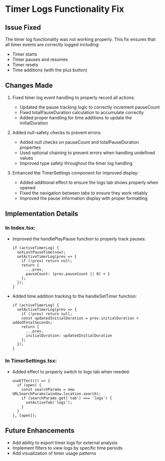# Timer Logs Functionality Fix

## Issue Fixed

The timer log functionality was not working properly. This fix ensures that all timer events are correctly logged including:
- Timer starts
- Timer pauses and resumes
- Timer resets
- Time additions (with the plus button)

## Changes Made

1. Fixed timer log event handling to properly record all actions:
   - Updated the pause tracking logic to correctly increment pauseCount
   - Fixed totalPauseDuration calculation to accumulate correctly
   - Added proper handling for time additions to update the initialDuration

2. Added null-safety checks to prevent errors:
   - Added null checks on pauseCount and totalPauseDuration properties
   - Used optional chaining to prevent errors when handling undefined values
   - Improved type safety throughout the timer log handling

3. Enhanced the TimerSettings component for improved display:
   - Added additional effect to ensure the logs tab shows properly when opened
   - Fixed the navigation between tabs to ensure they work reliably
   - Improved the pause information display with proper formatting

## Implementation Details

### In Index.tsx:
- Improved the handlePlayPause function to properly track pauses:
  ```tsx
  if (activeTimerLog) {
    setLastPauseTime(now);
    setActiveTimerLog(prev => {
      if (!prev) return null;
      return {
        ...prev,
        pauseCount: (prev.pauseCount || 0) + 1
      };
    });
  }
  ```

- Added time addition tracking to the handleSetTimer function:
  ```tsx
  if (activeTimerLog) {
    setActiveTimerLog(prev => {
      if (!prev) return null;
      const updatedInitialDuration = prev.initialDuration + addedTotalSeconds;
      return {
        ...prev,
        initialDuration: updatedInitialDuration
      };
    });
  }
  ```

### In TimerSettings.tsx:
- Added effect to properly switch to logs tab when needed:
  ```tsx
  useEffect(() => {
    if (open) {
      const searchParams = new URLSearchParams(window.location.search);
      if (searchParams.get('tab') === 'logs') {
        setActiveTab('logs');
      }
    }
  }, [open]);
  ```

## Future Enhancements
- Add ability to export timer logs for external analysis
- Implement filters to view logs by specific time periods
- Add visualization of timer usage patterns 
